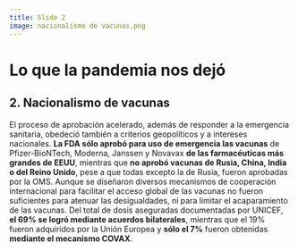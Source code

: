 ```yaml
---
title: Slide 2
image: nacionalismo de vacunas.png
---
```


# Lo que la pandemia nos dejó
## 2. Nacionalismo de vacunas

El proceso de aprobación acelerado, además de responder a la emergencia sanitaria, obedeció también a criterios geopolíticos y a intereses nacionales. **La FDA sólo aprobó para uso de emergencia las vacunas** de Pfizer-BioNTech, Moderna, Janssen y Novavax **de las farmacéuticas más grandes de EEUU**, mientras que **no aprobó vacunas de Rusia, China, India o del Reino Unido**, pese a que todas excepto la de Rusia, fueron aprobadas por la OMS. Aunque se diseñaron diversos mecanismos de cooperación internacional para facilitar el acceso global de las vacunas no fueron suficientes para atenuar las desigualdades, ni para limitar el acaparamiento de las vacunas. Del total de dosis aseguradas documentadas por UNICEF, **el 69% se logró mediante acuerdos bilaterales**, mientras que el 19% fueron adquiridos por la Unión Europea y **sólo el 7%** fueron obtenidas **mediante el mecanismo COVAX**.

